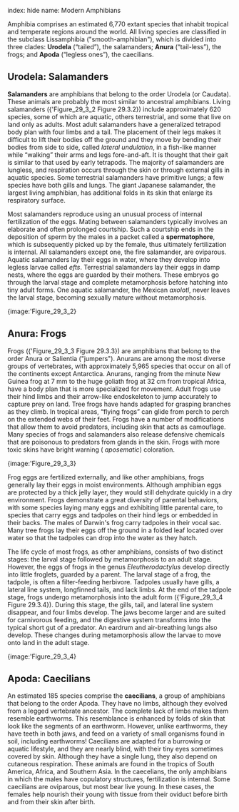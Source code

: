 index: hide
name: Modern Amphibians

Amphibia comprises an estimated 6,770 extant species that inhabit tropical and temperate regions around the world. All living species are classified in the subclass Lissamphibia ("smooth-amphibian"), which is divided into three clades:  **Urodela** (“tailed”), the salamanders;  **Anura** (“tail-less”), the frogs; and  **Apoda** (“legless ones”), the caecilians.

## Urodela: Salamanders

 **Salamanders** are amphibians that belong to the order Urodela (or Caudata). These animals are probably the most similar to ancestral amphibians. Living salamanders ({'Figure_29_3_2 Figure 29.3.2}) include approximately 620 species, some of which are aquatic, others terrestrial, and some that live on land only as adults. Most adult salamanders have a generalized tetrapod body plan with four limbs and a tail. The placement of their legs makes it difficult to lift their bodies off the ground and they move by bending their bodies from side to side, called  *lateral undulation*, in a fish-like manner while “walking” their arms and legs fore-and-aft. It is thought that their gait is similar to that used by early tetrapods. The majority of salamanders are lungless, and respiration occurs through the skin or through external gills in aquatic species. Some terrestrial salamanders have primitive lungs; a few species have both gills and lungs. The giant Japanese salamander, the largest living amphibian, has additional folds in its skin that enlarge its respiratory surface.

Most salamanders reproduce using an unusual process of internal fertilization of the eggs. Mating between salamanders typically involves an elaborate and often prolonged courtship. Such a courtship ends in the deposition of sperm by the males in a packet called a  **spermatophore**, which is subsequently picked up by the female, thus ultimately fertilization is internal. All salamanders except one, the fire salamander, are oviparous. Aquatic salamanders lay their eggs in water, where they develop into legless larvae called  *efts*. Terrestrial salamanders lay their eggs in damp nests, where the eggs are guarded by their mothers. These embryos go through the larval stage and complete metamorphosis before hatching into tiny adult forms. One aquatic salamander, the Mexican  *axolotl*, never leaves the larval stage, becoming sexually mature without metamorphosis.


{image:'Figure_29_3_2}
        

## Anura: Frogs

Frogs ({'Figure_29_3_3 Figure 29.3.3}) are amphibians that belong to the order Anura or Salientia ("jumpers"). Anurans are among the most diverse groups of vertebrates, with approximately 5,965 species that occur on all of the continents except Antarctica. Anurans, ranging from the minute New Guinea frog at 7 mm to the huge goliath frog at 32 cm from tropical Africa, have a body plan that is more specialized for movement. Adult frogs use their hind limbs and their arrow-like endoskeleton to jump accurately to capture prey on land. Tree frogs have hands adapted for grasping branches as they climb. In tropical areas, “flying frogs” can glide from perch to perch on the extended webs of their feet. Frogs have a number of modifications that allow them to avoid predators, including skin that acts as camouflage. Many species of frogs and salamanders also release defensive chemicals that are poisonous to predators from glands in the skin. Frogs with more toxic skins have bright warning ( *aposematic*) coloration.


{image:'Figure_29_3_3}
        

Frog eggs are fertilized externally, and like other amphibians, frogs generally lay their eggs in moist environments. Although amphibian eggs are protected by a thick jelly layer, they would still dehydrate quickly in a dry environment. Frogs demonstrate a great diversity of parental behaviors, with some species laying many eggs and exhibiting little parental care, to species that carry eggs and tadpoles on their hind legs or embedded in their backs. The males of Darwin's frog carry tadpoles in their vocal sac. Many tree frogs lay their eggs off the ground in a folded leaf located over water so that the tadpoles can drop into the water as they hatch.

The life cycle of most frogs, as other amphibians, consists of two distinct stages: the larval stage followed by metamorphosis to an adult stage. However, the eggs of frogs in the genus  *Eleutherodactylus* develop directly into little froglets, guarded by a parent. The larval stage of a frog, the tadpole, is often a filter-feeding herbivore. Tadpoles usually have gills, a lateral line system, longfinned tails, and lack limbs. At the end of the tadpole stage, frogs undergo metamorphosis into the adult form ({'Figure_29_3_4 Figure 29.3.4}). During this stage, the gills, tail, and lateral line system disappear, and four limbs develop. The jaws become larger and are suited for carnivorous feeding, and the digestive system transforms into the typical short gut of a predator. An eardrum and air-breathing lungs also develop. These changes during metamorphosis allow the larvae to move onto land in the adult stage.


{image:'Figure_29_3_4}
        

## Apoda: Caecilians

An estimated 185 species comprise the  **caecilians**, a group of amphibians that belong to the order Apoda. They have no limbs, although they evolved from a legged vertebrate ancestor. The complete lack of limbs makes them resemble earthworms. This resemblance is enhanced by folds of skin that look like the segments of an earthworm. However, unlike earthworms, they have teeth in both jaws, and feed on a variety of small organisms found in soil, including earthworms! Caecilians are adapted for a burrowing or aquatic lifestyle, and they are nearly blind, with their tiny eyes sometimes covered by skin. Although they have a single lung, they also depend on cutaneous respiration. These animals are found in the tropics of South America, Africa, and Southern Asia. In the caecelians, the only amphibians in which the males have copulatory structures, fertilization is internal. Some caecilians are oviparous, but most bear live young. In these cases, the females help nourish their young with tissue from their oviduct before birth and from their skin after birth.
